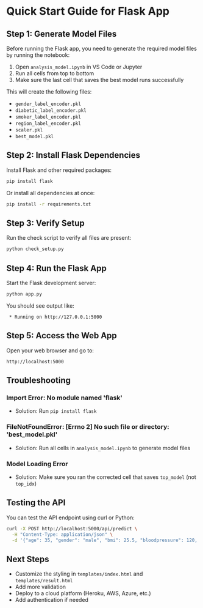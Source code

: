 # Quick Start Guide for Flask App

## Step 1: Generate Model Files

Before running the Flask app, you need to generate the required model files by running the notebook:

1. Open `analysis_model.ipynb` in VS Code or Jupyter
2. Run all cells from top to bottom
3. Make sure the last cell that saves the best model runs successfully

This will create the following files:
- `gender_label_encoder.pkl`
- `diabetic_label_encoder.pkl`
- `smoker_label_encoder.pkl`
- `region_label_encoder.pkl`
- `scaler.pkl`
- `best_model.pkl`

## Step 2: Install Flask Dependencies

Install Flask and other required packages:

```bash
pip install flask
```

Or install all dependencies at once:

```bash
pip install -r requirements.txt
```

## Step 3: Verify Setup

Run the check script to verify all files are present:

```bash
python check_setup.py
```

## Step 4: Run the Flask App

Start the Flask development server:

```bash
python app.py
```

You should see output like:
```
 * Running on http://127.0.0.1:5000
```

## Step 5: Access the Web App

Open your web browser and go to:
```
http://localhost:5000
```

## Troubleshooting

### Import Error: No module named 'flask'
- Solution: Run `pip install flask`

### FileNotFoundError: [Errno 2] No such file or directory: 'best_model.pkl'
- Solution: Run all cells in `analysis_model.ipynb` to generate model files

### Model Loading Error
- Solution: Make sure you ran the corrected cell that saves `top_model` (not `top_idx`)

## Testing the API

You can test the API endpoint using curl or Python:

```bash
curl -X POST http://localhost:5000/api/predict \
  -H "Content-Type: application/json" \
  -d '{"age": 35, "gender": "male", "bmi": 25.5, "bloodpressure": 120, "diabetic": "No", "children": 2, "smoker": "No", "region": "northeast"}'
```

## Next Steps

- Customize the styling in `templates/index.html` and `templates/result.html`
- Add more validation
- Deploy to a cloud platform (Heroku, AWS, Azure, etc.)
- Add authentication if needed
